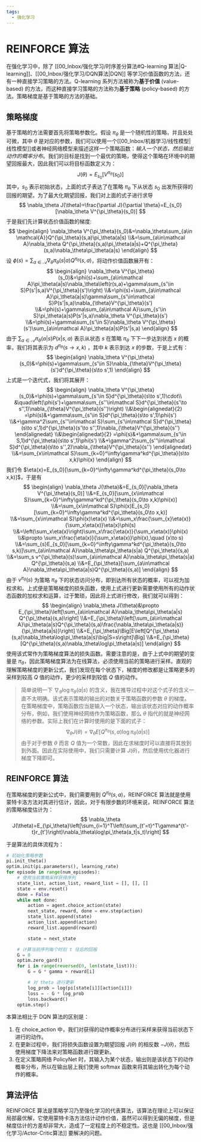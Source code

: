 ```yaml
---
tags:
  - 强化学习
---
```

# REINFORCE 算法

在强化学习中，除了 [[00_Inbox/强化学习/时序差分算法#Q-learning 算法|Q-learning]]、[[00_Inbox/强化学习/DQN算法|DQN]] 等学习价值函数的方法，还有一种直接学习策略的方法。Q-learning 系列方法被称为**基于价值** (value-based) 的方法，而这种直接学习策略的方法称为**基于策略** (policy-based) 的方法。策略梯度是基于策略的方法的基础。

## 策略梯度

基于策略的方法需要首先将策略参数化。假设 $\pi_\theta$ 是一个随机性的策略，并且处处可微，其中 $\theta$ 是对应的参数，我们可以使用一个[[00_Inbox/机器学习/线性模型|线性模型]]或者神经网络模型来描述这样一个策略函数：_输入一个状态，然后输出动作的概率分布_。我们的目标是找到一个最优的策略，使得这个策略在环境中的期望回报最大，因此我们可以将目标函数定义为：
$$
J(\theta)=E_{s_0}[V^{\pi_{\theta}}(s_0)]
$$
其中，$s_0$ 表示初始状态，上面的式子表达了在策略 $\pi_\theta$ 下从状态 $s_0$ 出发所获得的回报的期望。为了最大化期望回报，我们对上面的式子进行求导
$$
\nabla_\theta J(\theta)=\frac{\partial J}{\partial \theta}=E_{s_0}[\nabla_\theta V^{\pi_\theta}(s_0)]
$$
于是我们先计算状态价值函数的梯度:
$$
\begin{align}
\nabla_\theta V^{\pi_\theta}(s_0)&=\nabla_\theta\sum_{a\in \mathcal{A}}Q^{\pi_\theta}(s,a)\pi_\theta(a|s)
\\&=\sum_{a\in\mathcal A}\nabla_\theta Q^{\pi_\theta}(s,a)\pi_\theta(a|s)+Q^{\pi_\theta}(s,a)\nabla_\theta\pi_\theta(a|s)
\end{align}
$$
设 $\phi(s)=\sum_{a\in\mathcal A}\nabla_\theta\pi_\theta(s|a) Q^{\pi_\theta}(s,a)$，将动作价值函数展开有：
$$
\begin{align}
\nabla_\theta V^{\pi_\theta}(s_0)&=\phi(s)+\sum_{a\in\mathcal A}\pi_\theta(a|s)\nabla_\theta\left(r(s,a)+\gamma\sum_{s'\in S}P(s'|s,a)V^{\pi_\theta}(s')\right)
\\&=\phi(s)+\sum_{a\in\mathcal A}\pi_\theta(a|s)\gamma\sum_{s'\in\mathcal S}P(s'|s,a)\nabla_{\theta}V^{\pi_\theta}(s')
\\&=\phi(s)+\gamma\sum_{a\in\mathcal A}\sum_{s'\in S}\pi_\theta(a|s)P(s'|s,a)\nabla_\theta V^{\pi_\theta}(s')
\\&=\phi(s)+\gamma\sum_{s'\in S}\nabla_\theta V^{\pi_\theta}(s')\sum_{a\in\mathcal A}\pi_\theta(a|s)P(s'|s,a)
\end{align}
$$
由于 $\sum_{a\in\mathcal A}\pi_\theta(a|s)P(x|s,a)$ 表示从状态 $s$ 在策略 $\pi_\theta$ 下下一步达到状态 $x$ 的概率，我们将其表示为 $d^{\pi_\theta}(s\to x,k)$ ，其中 $k$ 表示到达 $x$ 的步数，于是上式有：
$$
\begin{align}
\nabla_\theta V^{\pi_\theta}(s_0)&=\phi(s)+\gamma\sum_{s'\in S}\nabla_{\theta}V^{\pi_\theta}(s')d^{\pi_\theta}(s\to s',1)
\end{align}
$$
上式是一个迭代式，我们将其展开：
$$
\begin{align}
\nabla_\theta V^{\pi_\theta}(s_0)&=\phi(s)+\gamma\sum_{s'\in S}d^{\pi_\theta}(s\to s',1)\cdot\\
&\quad\left(\phi(s')+\gamma\sum_{s''\in\mathcal S}d^{\pi_\theta}(s'\to s'',1)\nabla_{\theta}V^{\pi_\theta}(s'')\right)
\\&\begin{alignedat}{2}
=\phi(s)&+\gamma\sum_{s'\in S}d^{\pi_\theta}(s\to s',1)\phi(s')
\\&+\gamma^2\sum_{s''\in\mathcal S}\sum_{s'\in\mathcal S}d^{\pi_\theta}(s\to s',1)d^{\pi_\theta}(s'\to s'',1)\nabla_{\theta}V^{\pi_\theta}(s'')
\end{alignedat}
\\&\begin{alignedat}{2}
=\phi(s)&+\gamma\sum_{s'\in S,1}d^{\pi_\theta}(s\to s',1)\phi(s')
\\&+\gamma^2\sum_{s''\in\mathcal S}d^{\pi_\theta}(s\to s'',2)\nabla_{\theta}V^{\pi_\theta}(s'')
\end{alignedat}
\\&=\sum_{x\in\mathcal S}\sum_{k=0}^\infty\gamma^kd^{\pi_\theta}(s\to x,k)\phi(x)
\end{align}
$$
我们令 $\eta(x)=E_{s_0}[\sum_{k=0}^\infty\gamma^kd^{\pi_\theta}(s_0\to x,k)]$，于是有
$$
\begin{align}
\nabla_\theta J(\theta)&=E_{s_0}[\nabla_\theta V^{\pi_\theta}(s_0)]
\\&=E_{s_0}[\sum_{x\in\mathcal S}\sum_{k=0}^\infty\gamma^kd^{\pi_\theta}(s_0\to x,k)\phi(x)]
\\&=\sum_{x\in\mathcal S}\phi(x)E_{s_0}[\sum_{k=0}^\infty\gamma^kd^{\pi_\theta}(s_0\to x,k)]
\\&=\sum_{x\in\mathcal S}\phi(x)\eta(x)
\\&=\sum_x\frac{\sum_{x}\eta(x)}{\sum_x\eta(x)}\eta(x)\phi(s)
\\&=\left(\sum_x\eta(x)\right)\sum_x\frac{\eta(x)}{\sum_x\eta(x)}\phi(x)
\\&\propto \sum_x\frac{\eta(x)}{\sum_x\eta(x)}\phi(x),\quad (x\to s)
\\&=\sum_{s}E_{s_0}[\sum_{k=0}^\infty\gamma^kd^{\pi_\theta}(s_0\to s,k)]\sum_{a\in\mathcal A}\nabla_\theta\pi_\theta(s|a) Q^{\pi_\theta}(s,a)
\\&=\sum_s v^{\pi_\theta}(s)\sum_{a\in\mathcal A}\nabla_\theta\pi_\theta(s|a) Q^{\pi_\theta}(s,a)
\\&=E_{\pi_\theta}[\sum_{a\in\mathcal A}\nabla_\theta\pi_\theta(a|s)Q^{\pi_\theta}(s,a)]
\end{align}
$$
由于 $v^{\pi_\theta}(s)$ 为策略 $\pi_\theta$ 下的状态访问分布，即到达所有状态的概率，可以视为加权求和。上式便是策略梯度的损失函数，使用上式进行更新需要使用所有的动作状态函数的加权求和运算，过于繁琐，因此将上式进行修改，我们就可以得到：
$$
\begin{align}
\nabla_\theta J(\theta)&\propto E_{\pi_\theta}\left[\sum_{a\in\mathcal A}\nabla_\theta\pi_\theta(a|s) Q^{\pi_\theta}(s,a)\right]
\\&=E_{\pi_\theta}\left[\sum_{a\in\mathcal A}\pi_\theta(a|s)Q^{\pi_\theta}(s,a)\frac{\nabla_\theta\pi_\theta(a|s)}{\pi_\theta(a|s)}\right]
\\&=E_{\pi_\theta}\Big[E\left[Q^{\pi_\theta}(s,a)\nabla_\theta\log\pi_\theta(a|s)\big|S=s\right]\Big]
\\&=E_{\pi_\theta}[Q^{\pi_\theta}(s,a)\nabla_\theta\log\pi_\theta(a|s)]
\end{align}
$$
使用该式常作为策略梯度算法的损失函数。需要注意的是，由于上式中的期望的变量是 $\pi_\theta$，因此策略梯度算法为在线算法，必须使用当前的策略进行采样。直观的理解策略梯度的更新公式，我们发现在每个状态下，梯度的修改都是让策略更多的采样到较高 $Q$ 值的动作，更少的采样到较低 $Q$ 值的动作。

>简单说明一下 $\nabla_\theta\log\pi_\theta(a|s)$ 的含义，我在推导过程中对这个式子的含义一直不太明确。该式表示策略的输出的对数关于策略函数的参数 $\theta$ 的梯度。在策略梯度中，策略函数应当是输入一个状态，输出该状态对应的动作概率分布，例如，我们使用神经网络作为策略函数，那么 $\theta$ 指代的就是神经网络的参数。实际上我们在计算时使用的是下面的式子： 
$$
\nabla_\theta J(\theta)=\nabla_\theta E[Q^{\pi_\theta}(s,a)\log\pi_\theta(a|s)]
$$
>由于对于参数 $\theta$ 而言 $Q$ 值为一个常数，因此在求梯度时可以直接将其放到到外面。因此在实际使用中，我们只需要计算 $J(\theta)$，然后使用优化器进行梯度下降即可。

## REINFORCE 算法

在策略梯度的更新公式中，我们需要用到 $Q^{\pi_\theta}(s,a)$，REINFORCE 算法就是使用蒙特卡洛方法对其进行估计，因此，对于有限步数的环境来说，REINFORCE 算法的策略梯度估计为：
$$
\nabla_\theta J(\theta)=E_{\pi_\theta}\left[\sum_{i=1}^T\left(\sum_{t'=t}^T\gamma^{t'-t}r_{t'}\right)\nabla_\theta\log\pi_\theta(a_t|s_t)\right]
$$

于是算法的具体流程为：
```python
# 初始化策略参数
pi.init_theta()
optim.init(pi.parameters(), learning_rate)
for episode in range(num_episodes):
	# 使用当前策略采样获得序列
	state_list, action_list, reward_list = [], [], []
	state = env.reset()
	done = False
	while not done:
		action = agent.choice_action(state)
		next_state, reward, done = env.step(action)
		state_list.append(state)
		action_list.append(action)
		reward_list.append(reward)

		state = next_state

	# 计算当前序列每个时刻 t 往后的回报
	G = 0
	optim.zero_gard()
	for i in range(reversed(0, len(state_list))):
		G = G * gamma + reward[i]

		# 对 theta 进行更新
		log_prob = log(pi[state[i]][action[i]])
		loss = - G * log_prob
		loss.backward()
	optim.step()
```

本算法相比于 DQN 算法的区别是：
1. 在 choice_action 中，我们对获得的动作概率分布进行采样来获得当前状态下进行的动作。
2. 在更新过程中，我们将损失函数设置为期望回报 $J(\theta)$ 的相反数 $-J(\theta)$，然后使用梯度下降法来对策略函数进行跟更新。
3. 在定义策略网络 PolicyNet 时，其输入为某个状态，输出则是该状态下的动作概率分布，所以在输出层上我们使用 softmax 函数来将其输出转化为每个动作的概率。

## 算法评估

REINFORCE 算法是策略学习乃至强化学习的代表算法，该算法在理论上可以保证局部最优解，它使用蒙特卡洛方法估计动作价值，虽然可以得到无偏的梯度，但是梯度估计的方差却非常大，造成了一定程度上的不稳定性。这也是 [[00_Inbox/强化学习/Actor-Critic算法]] 要解决的问题。